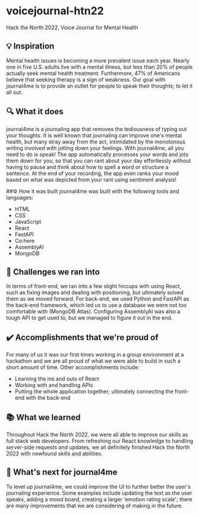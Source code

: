 # voicejournal-htn22
Hack the North 2022, Voice Journal for Mental Health

## 💡 Inspiration
Mental health issues is becoming a more prevalent issue each year. Nearly one in five U.S. adults live with a mental illness, but less than 20% of people actually seek mental health treatment. Furthermore, 47% of Americans believe that seeking therapy is a sign of weakness. Our goal with journal4me is to provide an outlet for people to speak their thoughts; to let it all out.

## 🔍 What it does
journal4me is a journaling app that removes the tediousness of typing out your thoughts. It is well known that journaling can improve one's mental health, but many stray away from the act, intimidated by the monotonous writing involved with jotting down your feelings. With journal4me, all you need to do is speak! The app automatically processes your words and jots them down for you, so that you can rant about your day effortlessly without having to pause and think about how to spell a word or structure a sentence. At the end of your recording, the app even ranks your mood based on what was depicted from your rant using sentiment analysis!

##⚙️ How it was built
journal4me was built with the following tools and languages:
- HTML
- CSS
- JavaScript
- React
- FastAPI
- Co:here
- AssemblyAI
- MongoDB

## 🚧 Challenges we ran into
In terms of front-end, we ran into a few slight hiccups with using React, such as fixing images and dealing with positioning, but ultimately solved them as we moved forward.
For back-end, we used Python and FastAPI as the back-end framework, which led us to use a database we were not too comfortable with (MongoDB Atlas). Configuring AssemblyAI was also a tough API to get used to, but we managed to figure it out in the end.

## ✔️ Accomplishments that we're proud of
For many of us it was our first times working in a group environment at a hackathon and we are all proud of what we were able to build in such a short amount of time. Other accomplishments include:
- Learning the ins and outs of React
- Working with and handling APIs
- Putting the whole application together; ultimately connecting the front-end with the back-end

## 📚 What we learned
Throughout Hack the North 2022, we were all able to improve our skills as full stack web developers. From refreshing our React knowledge to handling server-side requests and updates, we all definitely finished Hack the North 2022 with newfound skills and abilities.

## 🔭  What's next for journal4me
To level up journal4me, we could improve the UI to further better the user's journaling experience. Some examples include updating the text as the user speaks, adding a mood board, creating a larger 'emotion rating scale'; there are many improvements that we are considering of making in the future.
